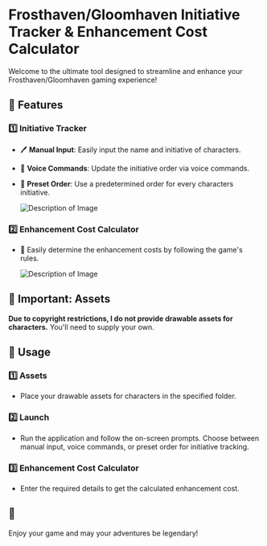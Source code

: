 # Frosthaven/Gloomhaven Initiative Tracker & Enhancement Cost Calculator

Welcome to the ultimate tool designed to streamline and enhance your Frosthaven/Gloomhaven gaming experience!

## 🚀 Features

### 1️⃣ Initiative Tracker
   - 🖊️ **Manual Input**: Easily input the name and initiative of characters.
   - 🎤 **Voice Commands**: Update the initiative order via voice commands.
   - 🔖 **Preset Order**: Use a predetermined order for every characters initiative.

     ![Description of Image](readme_pictures/Initiative_screen.png)

### 2️⃣ Enhancement Cost Calculator
   - 🧮 Easily determine the enhancement costs by following the game's rules.

      ![Description of Image](readme_pictures/Enhancement_screen.png)

## 🛑 Important: Assets

**Due to copyright restrictions, I do not provide drawable assets for characters.** You'll need to supply your own.

## 📝 Usage

### 1️⃣ Assets
- Place your drawable assets for characters in the specified folder.

### 2️⃣ Launch
- Run the application and follow the on-screen prompts. Choose between manual input, voice commands, or preset order for initiative tracking.

### 3️⃣ Enhancement Cost Calculator
- Enter the required details to get the calculated enhancement cost.

## 🙏

Enjoy your game and may your adventures be legendary!
